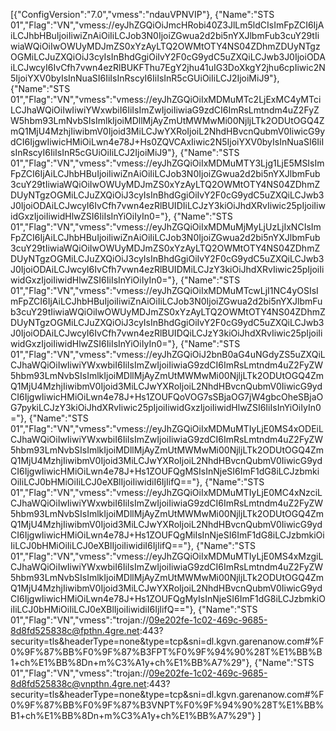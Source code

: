 [{"ConfigVersion":"7.0","vmess":"ndauVPNVIP"}, {"Name":"STS 01","Flag":"VN","vmess://eyJhZGQiOiJmcHRobi40Z3JlLm5ldCIsImFpZCI6IjAiLCJhbHBuIjoiIiwiZnAiOiIiLCJob3N0IjoiZGwua2d2bi5nYXJlbmFub3cuY29tIiwiaWQiOiIwOWUyMDJmZS0xYzAyLTQ2OWMtOTY4NS04ZDhmZDUyNTgzOGMiLCJuZXQiOiJ3cyIsInBhdGgiOiIvY2F0cG9ydC5uZXQiLCJwb3J0IjoiODAiLCJwcyI6IvCfh7vwn4ezRlBUKFThu7EgY2jhu41uIG3DoXkgY2jhu6cpIiwic2N5IjoiYXV0byIsInNuaSI6IiIsInRscyI6IiIsInR5cGUiOiIiLCJ2IjoiMiJ9"}, {"Name":"STS 01","Flag":"VN","vmess":"vmess://eyJhZGQiOiIxMDMuMTc2LjExMC4yMTciLCJhaWQiOiIwIiwiYWxwbiI6IiIsImZwIjoiIiwiaG9zdCI6ImRsLmtndm4uZ2FyZW5hbm93LmNvbSIsImlkIjoiMDllMjAyZmUtMWMwMi00NjljLTk2ODUtOGQ4ZmQ1MjU4MzhjIiwibmV0Ijoid3MiLCJwYXRoIjoiL2NhdHBvcnQubmV0IiwicG9ydCI6IjgwIiwicHMiOiLwn4e78J+Hs0ZQVCAxIiwic2N5IjoiYXV0byIsInNuaSI6IiIsInRscyI6IiIsInR5cGUiOiIiLCJ2IjoiMiJ9"}, {"Name":"STS 01","Flag":"VN","vmess":"vmess://eyJhZGQiOiIxMDMuMTY3Ljg1LjE5MSIsImFpZCI6IjAiLCJhbHBuIjoiIiwiZnAiOiIiLCJob3N0IjoiZGwua2d2bi5nYXJlbmFub3cuY29tIiwiaWQiOiIwOWUyMDJmZS0xYzAyLTQ2OWMtOTY4NS04ZDhmZDUyNTgzOGMiLCJuZXQiOiJ3cyIsInBhdGgiOiIvY2F0cG9ydC5uZXQiLCJwb3J0IjoiODAiLCJwcyI6IvCfh7vwn4ezRlBUIDIiLCJzY3kiOiJhdXRvIiwic25pIjoiIiwidGxzIjoiIiwidHlwZSI6IiIsInYiOiIyIn0="}, {"Name":"STS 01","Flag":"VN","vmess":"vmess://eyJhZGQiOiIxMDMuMjMyLjUzLjIxNCIsImFpZCI6IjAiLCJhbHBuIjoiIiwiZnAiOiIiLCJob3N0IjoiZGwua2d2bi5nYXJlbmFub3cuY29tIiwiaWQiOiIwOWUyMDJmZS0xYzAyLTQ2OWMtOTY4NS04ZDhmZDUyNTgzOGMiLCJuZXQiOiJ3cyIsInBhdGgiOiIvY2F0cG9ydC5uZXQiLCJwb3J0IjoiODAiLCJwcyI6IvCfh7vwn4ezRlBUIDMiLCJzY3kiOiJhdXRvIiwic25pIjoiIiwidGxzIjoiIiwidHlwZSI6IiIsInYiOiIyIn0="}, {"Name":"STS 01","Flag":"VN","vmess":"vmess://eyJhZGQiOiIxMDMuMTcwLjI1NC4yOSIsImFpZCI6IjAiLCJhbHBuIjoiIiwiZnAiOiIiLCJob3N0IjoiZGwua2d2bi5nYXJlbmFub3cuY29tIiwiaWQiOiIwOWUyMDJmZS0xYzAyLTQ2OWMtOTY4NS04ZDhmZDUyNTgzOGMiLCJuZXQiOiJ3cyIsInBhdGgiOiIvY2F0cG9ydC5uZXQiLCJwb3J0IjoiODAiLCJwcyI6IvCfh7vwn4ezRlBUIDQiLCJzY3kiOiJhdXRvIiwic25pIjoiIiwidGxzIjoiIiwidHlwZSI6IiIsInYiOiIyIn0="}, {"Name":"STS 01","Flag":"VN","vmess":"vmess://eyJhZGQiOiJ2bnB0aG4uNGdyZS5uZXQiLCJhaWQiOiIwIiwiYWxwbiI6IiIsImZwIjoiIiwiaG9zdCI6ImRsLmtndm4uZ2FyZW5hbm93LmNvbSIsImlkIjoiMDllMjAyZmUtMWMwMi00NjljLTk2ODUtOGQ4ZmQ1MjU4MzhjIiwibmV0Ijoid3MiLCJwYXRoIjoiL2NhdHBvcnQubmV0IiwicG9ydCI6IjgwIiwicHMiOiLwn4e78J+Hs1ZOUFQoVOG7sSBjaOG7jW4gbcOheSBjaOG7pykiLCJzY3kiOiJhdXRvIiwic25pIjoiIiwidGxzIjoiIiwidHlwZSI6IiIsInYiOiIyIn0="}, {"Name":"STS 01","Flag":"VN","vmess":"vmess://eyJhZGQiOiIxMDMuMTIyLjE0MS4xODEiLCJhaWQiOiIwIiwiYWxwbiI6IiIsImZwIjoiIiwiaG9zdCI6ImRsLmtndm4uZ2FyZW5hbm93LmNvbSIsImlkIjoiMDllMjAyZmUtMWMwMi00NjljLTk2ODUtOGQ4ZmQ1MjU4MzhjIiwibmV0Ijoid3MiLCJwYXRoIjoiL2NhdHBvcnQubmV0IiwicG9ydCI6IjgwIiwicHMiOiLwn4e78J+Hs1ZOUFQgMSIsInNjeSI6ImF1dG8iLCJzbmkiOiIiLCJ0bHMiOiIiLCJ0eXBlIjoiIiwidiI6IjIifQ=="}, {"Name":"STS 01","Flag":"VN","vmess":"vmess://eyJhZGQiOiIxMDMuMTIyLjE0MC4xNzciLCJhaWQiOiIwIiwiYWxwbiI6IiIsImZwIjoiIiwiaG9zdCI6ImRsLmtndm4uZ2FyZW5hbm93LmNvbSIsImlkIjoiMDllMjAyZmUtMWMwMi00NjljLTk2ODUtOGQ4ZmQ1MjU4MzhjIiwibmV0Ijoid3MiLCJwYXRoIjoiL2NhdHBvcnQubmV0IiwicG9ydCI6IjgwIiwicHMiOiLwn4e78J+Hs1ZOUFQgMiIsInNjeSI6ImF1dG8iLCJzbmkiOiIiLCJ0bHMiOiIiLCJ0eXBlIjoiIiwidiI6IjIifQ=="}, {"Name":"STS 01","Flag":"VN","vmess":"vmess://eyJhZGQiOiIxMDMuMTIyLjE0MS4xMzgiLCJhaWQiOiIwIiwiYWxwbiI6IiIsImZwIjoiIiwiaG9zdCI6ImRsLmtndm4uZ2FyZW5hbm93LmNvbSIsImlkIjoiMDllMjAyZmUtMWMwMi00NjljLTk2ODUtOGQ4ZmQ1MjU4MzhjIiwibmV0Ijoid3MiLCJwYXRoIjoiL2NhdHBvcnQubmV0IiwicG9ydCI6IjgwIiwicHMiOiLwn4e78J+Hs1ZOUFQgMyIsInNjeSI6ImF1dG8iLCJzbmkiOiIiLCJ0bHMiOiIiLCJ0eXBlIjoiIiwidiI6IjIifQ=="}, {"Name":"STS 01","Flag":"VN","vmess":"trojan://09e202fe-1c02-469c-9685-8d8fd525838c@fpthn.4gre.net:443?security=tls&headerType=none&type=tcp&sni=dl.kgvn.garenanow.com#%F0%9F%87%BB%F0%9F%87%B3FPT%F0%9F%94%90%28T%E1%BB%B1+ch%E1%BB%8Dn+m%C3%A1y+ch%E1%BB%A7%29"}, {"Name":"STS 01","Flag":"VN","vmess":"trojan://09e202fe-1c02-469c-9685-8d8fd525838c@vnpthn.4gre.net:443?security=tls&headerType=none&type=tcp&sni=dl.kgvn.garenanow.com#%F0%9F%87%BB%F0%9F%87%B3VNPT%F0%9F%94%90%28T%E1%BB%B1+ch%E1%BB%8Dn+m%C3%A1y+ch%E1%BB%A7%29"} ]
